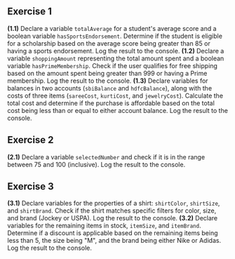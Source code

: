 ## Exercise 1

**(1.1)** Declare a variable `totalAverage` for a student's average score and a boolean variable `hasSportsEndorsement`. Determine if the student is eligible for a scholarship based on the average score being greater than 85 or having a sports endorsement. Log the result to the console.
**(1.2)** Declare a variable `shoppingAmount` representing the total amount spent and a boolean variable `hasPrimeMembership`. Check if the user qualifies for free shipping based on the amount spent being greater than 999 or having a Prime membership. Log the result to the console.
**(1.3)** Declare variables for balances in two accounts (`sbiBalance` and `hdfcBalance`), along with the costs of three items (`sareeCost`, `kurtiCost`, and `jewelryCost`). Calculate the total cost and determine if the purchase is affordable based on the total cost being less than or equal to either account balance. Log the result to the console.

## Exercise 2

**(2.1)** Declare a variable `selectedNumber` and check if it is in the range between 75 and 100 (inclusive). Log the result to the console.

## Exercise 3

**(3.1)** Declare variables for the properties of a shirt: `shirtColor`, `shirtSize`, and `shirtBrand`. Check if the shirt matches specific filters for color, size, and brand (Jockey or USPA). Log the result to the console.
**(3.2)** Declare variables for the remaining items in stock, `itemSize`, and `itemBrand`. Determine if a discount is applicable based on the remaining items being less than 5, the size being "M", and the brand being either Nike or Adidas. Log the result to the console.
